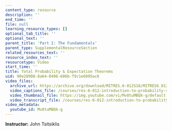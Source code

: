 ```yaml
---
content_type: resource
description: ''
end_time: ''
file: null
learning_resource_types: []
optional_tab_title: ''
optional_text: ''
parent_title: 'Part I: The Fundamentals'
parent_type: SupplementalResourceSection
related_resources_text: ''
resource_index_text: ''
resourcetype: Video
start_time: ''
title: Total Probability & Expectation Theorems
uid: 90e28908-8a64-0496-606b-f9c1e6895ac6
video_files:
  archive_url: https://archive.org/download/MITRES.6-012S18/MITRES6_012S18_L09-05_300k.mp4
  video_captions_file: /courses/res-6-012-introduction-to-probability-spring-2018/6fbd6d0688385e11bf9fcddf84c319a4_Mv8tuMBQk-g.vtt
  video_thumbnail_file: https://img.youtube.com/vi/Mv8tuMBQk-g/default.jpg
  video_transcript_file: /courses/res-6-012-introduction-to-probability-spring-2018/b981f743be12ac0a2fd8dcb9cb120a17_Mv8tuMBQk-g.pdf
video_metadata:
  youtube_id: Mv8tuMBQk-g
---
```


**Instructor:** John Tsitsiklis